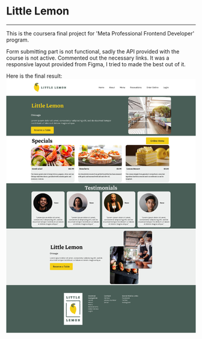 # Little Lemon
---
This is the coursera final project for 'Meta Professional Frontend Developer' program.

Form submitting part is not functional, sadly the API provided with the course is not active. Commented out the necessary links.
It was a responsive layout provided from Figma, I tried to made the best out of it.

Here is the final result:
![Screenshot of the page](/src/images/Screenshot-Little-Lemon.png "Little Lemon Page Screenshot")